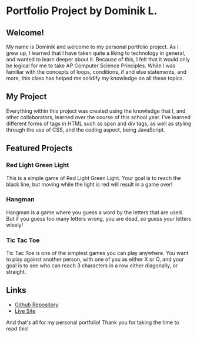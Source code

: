 # Portfolio Project by Dominik L.

## Welcome!

My name is Dominik and welcome to my personal portfolio project. As I grew up, I learned that I have taken quite a liking to technology in general, and wanted to learn deeper about it. Because of this, I felt that it would only be logical for me to take AP Computer Science Principles. While I was familiar with the concepts of loops, conditions, if and else statements, and more, this class has helped me solidify my knowledge on all these topics.

## My Project

Everything within this project was created using the knowledge that I, and other collaborators, learned over the course of this school year. I've learned different forms of tags in HTML such as span and div tags, as well as styling through the use of CSS, and the coding aspect, being JavaScript.

## Featured Projects

### Red Light Green Light

This is a simple game of Red Light Green Light. Your goal is to reach the black line, but moving while the light is red will result in a game over!

### Hangman

Hangman is a game where you guess a word by the letters that are used. But if you guess too many letters wrong, you are dead, so guess your letters wisely!

### Tic Tac Toe

Tic Tac Toe is one of the simplest games you can play anywhere. You want to play against another person, with one of you as either X or O, and your goal is to see who can reach 3 characters in a row either diagonally, or straight.

## Links

- [Github Repository](https://github.com/Deedeerix/Final-FINAL-Project)
- [Live Site](https://deedeerix.github.io/Final-FINAL-Project/)

And that's all for my personal portfolio! Thank you for taking the time to read this!
